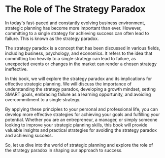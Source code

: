 The Role of The Strategy Paradox
==============================================

In today's fast-paced and constantly evolving business environment, strategic planning has become more important than ever. However, committing to a single strategy for achieving success can often lead to failure. This is known as the strategy paradox.

The strategy paradox is a concept that has been discussed in various fields, including business, psychology, and economics. It refers to the idea that committing too heavily to a single strategy can lead to failure, as unexpected events or changes in the market can render a chosen strategy ineffective.

In this book, we will explore the strategy paradox and its implications for effective strategic planning. We will discuss the importance of understanding the strategy paradox, developing a growth mindset, setting SMART goals, embracing failure as a learning opportunity, and avoiding overcommitment to a single strategy.

By applying these principles to your personal and professional life, you can develop more effective strategies for achieving your goals and fulfilling your potential. Whether you are an entrepreneur, a manager, or simply someone looking to improve your strategic planning skills, this book will provide valuable insights and practical strategies for avoiding the strategy paradox and achieving success.

So, let us dive into the world of strategic planning and explore the role of the strategy paradox in shaping our approach to success.
